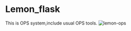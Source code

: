 # Lemon_flask

This is  OPS system,include usual OPS tools.
![lemon-ops](https://github.com/Walk-ContryRoad/Lemon_flask/blob/master/lemon_master/app/static/images/Lemon-OPS_2016-06-30T07.png)
